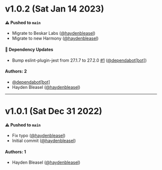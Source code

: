 # v1.0.2 (Sat Jan 14 2023)

#### ⚠️ Pushed to `main`

- Migrate to Beskar Labs ([@haydenbleasel](https://github.com/haydenbleasel))
- Migrate to new Harmony ([@haydenbleasel](https://github.com/haydenbleasel))

#### 🔩 Dependency Updates

- Bump eslint-plugin-jest from 27.1.7 to 27.2.0 [#1](https://github.com/beskar-co/npm-feed/pull/1) ([@dependabot[bot]](https://github.com/dependabot[bot]))

#### Authors: 2

- [@dependabot[bot]](https://github.com/dependabot[bot])
- Hayden Bleasel ([@haydenbleasel](https://github.com/haydenbleasel))

---

# v1.0.1 (Sat Dec 31 2022)

#### ⚠️ Pushed to `main`

- Fix typo ([@haydenbleasel](https://github.com/haydenbleasel))
- Initial commit ([@haydenbleasel](https://github.com/haydenbleasel))

#### Authors: 1

- Hayden Bleasel ([@haydenbleasel](https://github.com/haydenbleasel))
